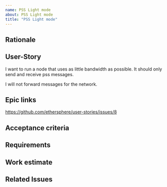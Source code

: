 ```yaml
---
name: PSS Light mode
about: PSS Light mode
title: "PSS Light mode"
---
```


## Rationale ##

## User-Story ##

I want to run a node that uses as little bandwidth as possible. It should only send and receive pss messages. 

I will not forward messages for the network.

## Epic links ##

https://github.com/ethersphere/user-stories/issues/8

## Acceptance criteria ##

## Requirements ##

## Work estimate ##

## Related Issues ##
